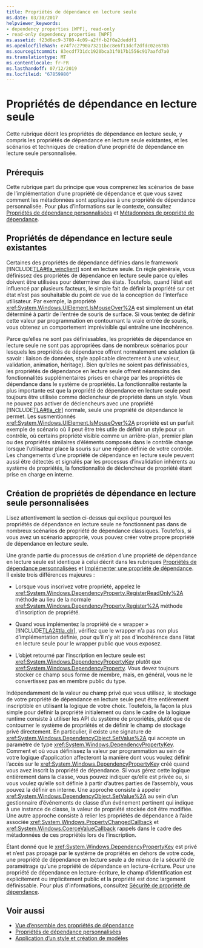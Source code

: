```yaml
---
title: Propriétés de dépendance en lecture seule
ms.date: 03/30/2017
helpviewer_keywords:
- dependency properties [WPF], read-only
- read-only dependency properties [WPF]
ms.assetid: f23d6ec9-3780-4c09-a2ff-b2f0a2deddf1
ms.openlocfilehash: e74f7c2790a73211bcc8e6f13dcf2dfdc02e678b
ms.sourcegitcommit: 83ecdf731dc1920bca31f017b1556c917aafd7a0
ms.translationtype: MT
ms.contentlocale: fr-FR
ms.lasthandoff: 07/12/2019
ms.locfileid: "67859980"
---
```

# <a name="read-only-dependency-properties"></a>Propriétés de dépendance en lecture seule
Cette rubrique décrit les propriétés de dépendance en lecture seule, y compris les propriétés de dépendance en lecture seule existantes, et les scénarios et techniques de création d’une propriété de dépendance en lecture seule personnalisée.  

<a name="prerequisites"></a>   
## <a name="prerequisites"></a>Prérequis  
 Cette rubrique part du principe que vous comprenez les scénarios de base de l’implémentation d’une propriété de dépendance et que vous savez comment les métadonnées sont appliquées à une propriété de dépendance personnalisée. Pour plus d’informations sur le contexte, consultez [Propriétés de dépendance personnalisées](custom-dependency-properties.md) et [Métadonnées de propriété de dépendance](dependency-property-metadata.md).  
  
<a name="existing"></a>   
## <a name="existing-read-only-dependency-properties"></a>Propriétés de dépendance en lecture seule existantes  
 Certaines des propriétés de dépendance définies dans le framework [!INCLUDE[TLA#tla_winclient](../../../../includes/tlasharptla-winclient-md.md)] sont en lecture seule. En règle générale, vous définissez des propriétés de dépendance en lecture seule parce qu’elles doivent être utilisées pour déterminer des états. Toutefois, quand l’état est influencé par plusieurs facteurs, le simple fait de définir la propriété sur cet état n’est pas souhaitable du point de vue de la conception de l’interface utilisateur. Par exemple, la propriété <xref:System.Windows.UIElement.IsMouseOver%2A> est simplement un état déterminé à partir de l’entrée de souris de surface. Si vous tentez de définir cette valeur par programmation en contournant la vraie entrée de souris, vous obtenez un comportement imprévisible qui entraîne une incohérence.  
  
 Parce qu’elles ne sont pas définissables, les propriétés de dépendance en lecture seule ne sont pas appropriées dans de nombreux scénarios pour lesquels les propriétés de dépendance offrent normalement une solution (à savoir : liaison de données, style applicable directement à une valeur, validation, animation, héritage). Bien qu’elles ne soient pas définissables, les propriétés de dépendance en lecture seule offrent néanmoins des fonctionnalités supplémentaires prises en charge par les propriétés de dépendance dans le système de propriétés. La fonctionnalité restante la plus importante est que la propriété de dépendance en lecture seule peut toujours être utilisée comme déclencheur de propriété dans un style. Vous ne pouvez pas activer de déclencheurs avec une propriété [!INCLUDE[TLA#tla_clr](../../../../includes/tlasharptla-clr-md.md)] normale, seule une propriété de dépendance le permet. Les susmentionnés <xref:System.Windows.UIElement.IsMouseOver%2A> propriété est un parfait exemple de scénario où il peut être très utile de définir un style pour un contrôle, où certains propriété visible comme un arrière-plan, premier plan ou des propriétés similaires d’éléments composés dans le contrôle change lorsque l’utilisateur place la souris sur une région définie de votre contrôle. Les changements d’une propriété de dépendance en lecture seule peuvent aussi être détectés et signalés par les processus d’invalidation inhérents au système de propriétés, la fonctionnalité de déclencheur de propriété étant prise en charge en interne.  
  
<a name="new"></a>   
## <a name="creating-custom-read-only-dependency-properties"></a>Création de propriétés de dépendance en lecture seule personnalisées  
 Lisez attentivement la section ci-dessus qui explique pourquoi les propriétés de dépendance en lecture seule ne fonctionnent pas dans de nombreux scénarios de propriété de dépendance classiques. Toutefois, si vous avez un scénario approprié, vous pouvez créer votre propre propriété de dépendance en lecture seule.  
  
 Une grande partie du processus de création d’une propriété de dépendance en lecture seule est identique à celui décrit dans les rubriques [Propriétés de dépendance personnalisées](custom-dependency-properties.md) et [Implémenter une propriété de dépendance](how-to-implement-a-dependency-property.md). Il existe trois différences majeures :  
  
- Lorsque vous inscrivez votre propriété, appelez le <xref:System.Windows.DependencyProperty.RegisterReadOnly%2A> méthode au lieu de la normale <xref:System.Windows.DependencyProperty.Register%2A> méthode d’inscription de propriété.  
  
- Quand vous implémentez la propriété de « wrapper » [!INCLUDE[TLA2#tla_clr](../../../../includes/tla2sharptla-clr-md.md)], vérifiez que le wrapper n’a pas non plus d’implémentation définie, pour qu’il n’y ait pas d’incohérence dans l’état en lecture seule pour le wrapper public que vous exposez.  
  
- L’objet retourné par l’inscription en lecture seule est <xref:System.Windows.DependencyPropertyKey> plutôt que <xref:System.Windows.DependencyProperty>. Vous devez toujours stocker ce champ sous forme de membre, mais, en général, vous ne le convertissez pas en membre public du type.  
  
 Indépendamment de la valeur ou champ privé que vous utilisez, le stockage de votre propriété de dépendance en lecture seule peut être entièrement inscriptible en utilisant la logique de votre choix. Toutefois, la façon la plus simple pour définir la propriété initialement ou dans le cadre de la logique runtime consiste à utiliser les API du système de propriétés, plutôt que de contourner le système de propriétés et de définir le champ de stockage privé directement. En particulier, il existe une signature de <xref:System.Windows.DependencyObject.SetValue%2A> qui accepte un paramètre de type <xref:System.Windows.DependencyPropertyKey>. Comment et où vous définissez la valeur par programmation au sein de votre logique d’application affecteront la manière dont vous voulez définir l’accès sur le <xref:System.Windows.DependencyPropertyKey> créé quand vous avez inscrit la propriété de dépendance. Si vous gérez cette logique entièrement dans la classe, vous pouvez indiquer qu’elle est privée ou, si vous voulez qu’elle soit définie à partir d’autres parties de l’assembly, vous pouvez la définir en interne. Une approche consiste à appeler <xref:System.Windows.DependencyObject.SetValue%2A> au sein d’un gestionnaire d’événements de classe d’un événement pertinent qui indique à une instance de classe, la valeur de propriété stockée doit être modifiée. Une autre approche consiste à relier les propriétés de dépendance à l’aide associée <xref:System.Windows.PropertyChangedCallback> et <xref:System.Windows.CoerceValueCallback> rappels dans le cadre des métadonnées de ces propriétés lors de l’inscription.  
  
 Étant donné que le <xref:System.Windows.DependencyPropertyKey> est privé et n’est pas propagé par le système de propriétés en dehors de votre code, une propriété de dépendance en lecture seule a de mieux de la sécurité de paramétrage qu’une propriété de dépendance en lecture-écriture. Pour une propriété de dépendance en lecture-écriture, le champ d’identification est explicitement ou implicitement public et la propriété est donc largement définissable. Pour plus d’informations, consultez [Sécurité de propriété de dépendance](dependency-property-security.md).  
  
## <a name="see-also"></a>Voir aussi

- [Vue d’ensemble des propriétés de dépendance](dependency-properties-overview.md)
- [Propriétés de dépendance personnalisées](custom-dependency-properties.md)
- [Application d’un style et création de modèles](../controls/styling-and-templating.md)
